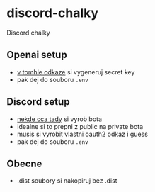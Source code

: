 # discord-chalky
Discord chálky

## Openai setup

- [v tomhle odkaze](https://platform.openai.com/settings/organization/api-keys) si vygeneruj secret key
- pak dej do souboru `.env`

## Discord setup

- [nekde cca tady](https://discord.com/developers/applications/) si vyrob bota
- idealne si to prepni z public na private bota
- musis si vyrobit vlastni oauth2 odkaz i guess
- pak dej do souboru `.env`

## Obecne

- .dist soubory si nakopiruj bez .dist
